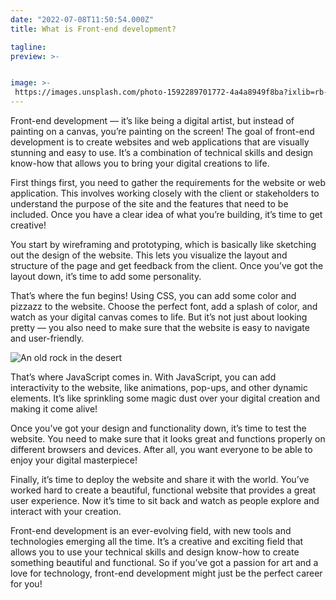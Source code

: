 ```yaml
---
date: "2022-07-08T11:50:54.000Z"
title: What is Front-end development?

tagline:
preview: >-


image: >-
 https://images.unsplash.com/photo-1592289701772-4a4a8949f8ba?ixlib=rb-4.0.3&ixid=M3wxMjA3fDB8MHxwaG90by1wYWdlfHx8fGVufDB8fHx8fA%3D%3D&auto=format&fit=crop&w=2787&q=80
---
```


Front-end development — it’s like being a digital artist, but instead of painting on a canvas, you’re painting on the screen! The goal of front-end development is to create websites and web applications that are visually stunning and easy to use. It’s a combination of technical skills and design know-how that allows you to bring your digital creations to life.


First things first, you need to gather the requirements for the website or web application. This involves working closely with the client or stakeholders to understand the purpose of the site and the features that need to be included. Once you have a clear idea of what you’re building, it’s time to get creative!

You start by wireframing and prototyping, which is basically like sketching out the design of the website. This lets you visualize the layout and structure of the page and get feedback from the client. Once you’ve got the layout down, it’s time to add some personality.

That’s where the fun begins! Using CSS, you can add some color and pizzazz to the website. Choose the perfect font, add a splash of color, and watch as your digital canvas comes to life. But it’s not just about looking pretty — you also need to make sure that the website is easy to navigate and user-friendly.

![An old rock in the desert](https://images.unsplash.com/photo-1520333789090-1afc82db536a?ixlib=rb-4.0.3&ixid=M3wxMjA3fDB8MHxwaG90by1wYWdlfHx8fGVufDB8fHx8fA%3D%3D&auto=format&fit=crop&w=2942&q=80)


That’s where JavaScript comes in. With JavaScript, you can add interactivity to the website, like animations, pop-ups, and other dynamic elements. It’s like sprinkling some magic dust over your digital creation and making it come alive!

Once you’ve got your design and functionality down, it’s time to test the website. You need to make sure that it looks great and functions properly on different browsers and devices. After all, you want everyone to be able to enjoy your digital masterpiece!

Finally, it’s time to deploy the website and share it with the world. You’ve worked hard to create a beautiful, functional website that provides a great user experience. Now it’s time to sit back and watch as people explore and interact with your creation.

Front-end development is an ever-evolving field, with new tools and technologies emerging all the time. It’s a creative and exciting field that allows you to use your technical skills and design know-how to create something beautiful and functional. So if you’ve got a passion for art and a love for technology, front-end development might just be the perfect career for you!
